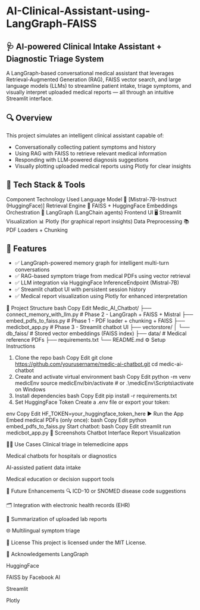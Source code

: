 # AI-Clinical-Assistant-using-LangGraph-FAISS

## 🩺 AI-powered Clinical Intake Assistant + Diagnostic Triage System
A LangGraph-based conversational medical assistant that leverages Retrieval-Augmented Generation (RAG), FAISS vector search, and large language models (LLMs) to streamline patient intake, triage symptoms, and visually interpret uploaded medical reports — all through an intuitive Streamlit interface.

## 🔍 Overview
This project simulates an intelligent clinical assistant capable of:
- Conversationally collecting patient symptoms and history
- Using RAG with FAISS to retrieve relevant medical information
- Responding with LLM-powered diagnosis suggestions
- Visually plotting uploaded medical reports using Plotly for clear insights


## 🧠 Tech Stack & Tools
Component	Technology Used
Language Model	🤖 [Mistral-7B-Instruct (HuggingFace)]
Retrieval Engine	🧠 FAISS + HuggingFace Embeddings
Orchestration	🔁 LangGraph (LangChain agents)
Frontend UI	🖥️ Streamlit
Visualization	📊 Plotly (for graphical report insights)
Data Preprocessing	📚 PDF Loaders + Chunking

## 🚀 Features
- ✅ LangGraph-powered memory graph for intelligent multi-turn conversations
- ✅ RAG-based symptom triage from medical PDFs using vector retrieval
- ✅ LLM integration via HuggingFace InferenceEndpoint (Mistral-7B)
- ✅ Streamlit chatbot UI with persistent session history
- ✅ Medical report visualization using Plotly for enhanced interpretation

📁 Project Structure
bash
Copy
Edit
Medic_AI_Chatbot/
├── connect_memory_with_llm.py   # Phase 2 - LangGraph + FAISS + Mistral
├── embed_pdfs_to_faiss.py       # Phase 1 - PDF loader + chunking + FAISS
├── medicbot_app.py              # Phase 3 - Streamlit chatbot UI
├── vectorstore/
│   └── db_faiss/                # Stored vector embeddings (FAISS index)
├── data/                        # Medical reference PDFs
├── requirements.txt
└── README.md
⚙️ Setup Instructions
1. Clone the repo
bash
Copy
Edit
git clone https://github.com/yourusername/medic-ai-chatbot.git
cd medic-ai-chatbot
2. Create and activate virtual environment
bash
Copy
Edit
python -m venv medicEnv
source medicEnv/bin/activate   # or .\medicEnv\Scripts\activate on Windows
3. Install dependencies
bash
Copy
Edit
pip install -r requirements.txt
4. Set HuggingFace Token
Create a .env file or export your token:

env
Copy
Edit
HF_TOKEN=your_huggingface_token_here
▶️ Run the App
Embed medical PDFs (only once):
bash
Copy
Edit
python embed_pdfs_to_faiss.py
Start chatbot:
bash
Copy
Edit
streamlit run medicbot_app.py
📸 Screenshots
Chatbot Interface	Report Visualization

🧑‍⚕️ Use Cases
Clinical triage in telemedicine apps

Medical chatbots for hospitals or diagnostics

AI-assisted patient data intake

Medical education or decision support tools

🧩 Future Enhancements
🔍 ICD-10 or SNOMED disease code suggestions

🗂️ Integration with electronic health records (EHR)

🧾 Summarization of uploaded lab reports

🌐 Multilingual symptom triage

📜 License
This project is licensed under the MIT License.

🙌 Acknowledgements
LangGraph

HuggingFace

FAISS by Facebook AI

Streamlit

Plotly
